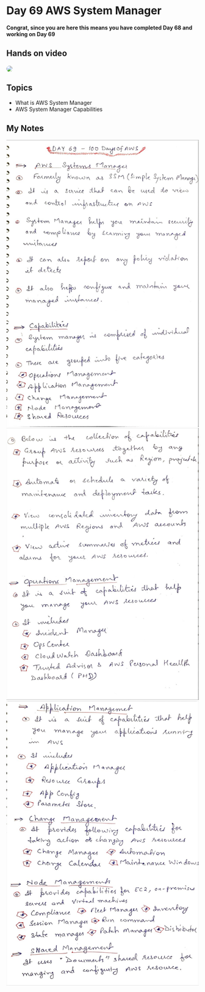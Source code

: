 # Day 69 AWS System Manager

**Congrat, since you are here this means you have completed Day 68 and working on Day 69**

## Hands on video
<a href="https://youtu.be/XbElM1Wam_Y">
<img src="https://i3.ytimg.com/vi/XbElM1Wam_Y/hqdefault.jpg" align="center" width="200" style="border-radius:40px" />
</a>

## Topics
  - What is AWS System Manager
  - AWS System Manager Capabilities

## My Notes
  ![1](./images/cc1a6e91af156193a1160068c004826eb4b57373.jpeg)
  ![2](./images/44128a91c0af9cda06369d1159a148e633bbb55c.jpeg)
  ![3](./images/ef65a3d48c89c7019d9d26c7edef50e73c41684b.jpeg)
